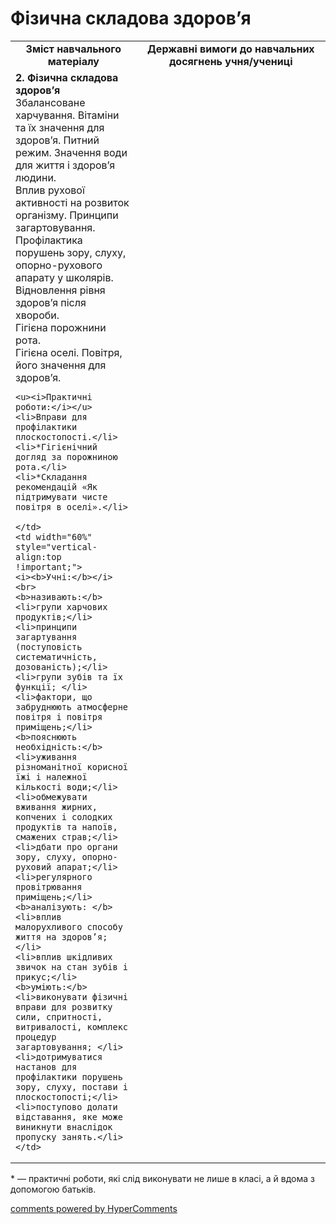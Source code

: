<div id="hypercomments_widget" class="js-hypercomments-widget invisible"></div>

Фізична складова здоров’я
=============================================

<table>
  <tr>
    <td width="40%" align="center"><b>Зміст навчального матеріалу<b></td>
    <td width="60%" align="center"><b>Державні вимоги до навчальних досягнень учня/учениці</b></td>
  </tr>
  <tr>
    <td width="40%" style="vertical-align:top !important;">
    <b>2. Фізична складова здоров’я</b><br>
Збалансоване харчування. Вітаміни та їх значення для здоров’я. Питний режим. Значення води для життя і здоров’я людини.<br>
Вплив рухової активності на розвиток організму. Принципи загартовування.<br>
Профілактика порушень зору, слуху, опорно-рухового апарату у школярів. Відновлення рівня здоров’я після хвороби.<br>
Гігієна порожнини рота.<br>
Гігієна оселі. Повітря, його значення для здоров’я. <br>

    <u><i>Практичні роботи:</i></u>
    <li>Вправи для профілактики плоскостопості.</li>
    <li>*Гігієнічний догляд за порожниною рота.</li>
    <li>*Складання рекомендацій «Як підтримувати чисте повітря в оселі».</li>

    </td>
    <td width="60%" style="vertical-align:top !important;">
    <i><b>Учні:</b></i><br>
    <b>називають:</b>
    <li>групи харчових продуктів;</li>
    <li>принципи загартування (поступовість систематичність, дозованість);</li>
    <li>групи зубів та їх функції; </li>
    <li>фактори, що забруднюють атмосферне повітря і повітря приміщень;</li>
    <b>пояснюють необхідність:</b>
    <li>уживання різноманітної корисної їжі і належної кількості води;</li>
    <li>обмежувати вживання жирних, копчених і солодких продуктів та напоїв, смажених страв;</li>
    <li>дбати про органи зору, слуху, опорно-руховий апарат;</li>
    <li>регулярного провітрювання приміщень;</li>
    <b>аналізують: </b>
    <li>вплив малорухливого способу життя на здоров’я;</li>
    <li>вплив шкідливих звичок на стан зубів і прикус;</li>
    <b>уміють:</b>
    <li>виконувати фізичні вправи для розвитку сили, спритності, витривалості, комплекс процедур загартовування; </li>
    <li>дотримуватися настанов для профілактики порушень зору, слуху, постави і плоскостопості;</li>
    <li>поступово долати відставання, яке може виникнути внаслідок пропуску занять.</li>
	</td>
  </tr>
</table>

<p>* — практичні роботи, які слід виконувати не лише в класі, а й вдома з допомогою батьків.</p>

<div class="js-hypercomments-container">
<a href="http://hypercomments.com" class="hc-link" title="comments widget">comments powered by HyperComments</a>
</div>